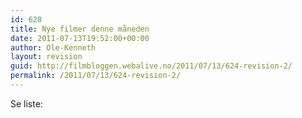 ```yaml
---
id: 628
title: Nye filmer denne måneden
date: 2011-07-13T19:52:00+00:00
author: Ole-Kenneth
layout: revision
guid: http://filmbloggen.webalive.no/2011/07/13/624-revision-2/
permalink: /2011/07/13/624-revision-2/
---
```

Se liste: